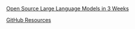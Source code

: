 [Open Source Large Language Models in 3 Weeks](https://learning.oreilly.com/live-events/open-source-large-language-models-in-3-weeks/0636920094649/)

[GitHub Resources](https://github.com/datanizing/oreilly-open-source-llm)